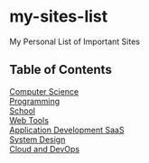 # my-sites-list

My Personal List of Important Sites

## Table of Contents
[Computer Science](https://github.com/carlocayos/my-sites-list/wiki/Computer-Science)<br>
[Programming](https://github.com/carlocayos/my-sites-list/wiki/Programming)<br>
[School](https://github.com/carlocayos/my-sites-list/wiki/School)<br>
[Web Tools](https://github.com/carlocayos/my-sites-list/wiki/Web-Tools)<br>
[Application Development SaaS](https://github.com/carlocayos/my-sites-list/wiki/Application-Development-and-SaaS)<br>
[System Design](https://github.com/carlocayos/my-sites-list/wiki/System-Design)<br>
[Cloud and DevOps](https://github.com/carlocayos/my-sites-list/wiki/Cloud-and-DevOps)<br>
